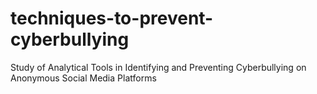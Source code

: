 # techniques-to-prevent-cyberbullying
Study of Analytical Tools in Identifying and Preventing Cyberbullying on Anonymous Social Media Platforms
